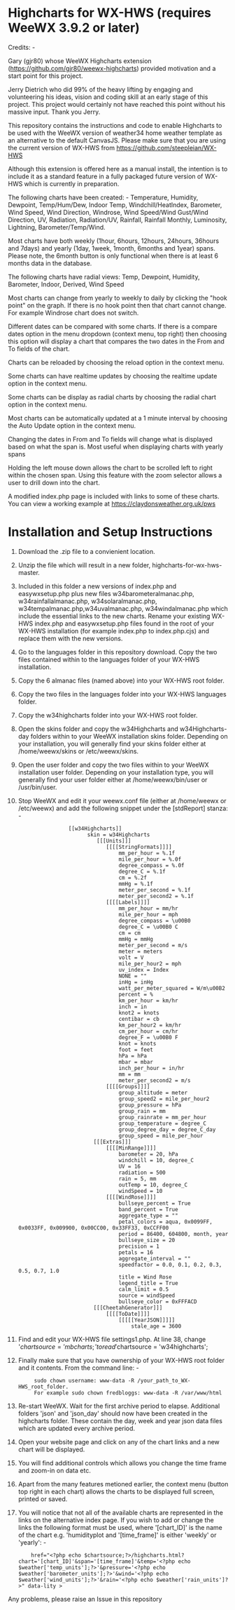 # Highcharts for WX-HWS (requires WeeWX 3.9.2 or later)

Credits: -

Gary (gjr80) whose WeeWX Highcharts extension (https://github.com/gjr80/weewx-highcharts) provided motivation and a start point for this project.
            
Jerry Dietrich who did 99% of the heavy lifting by engaging and volunteering his ideas, vision and coding skill at an early stage of this project. This project would certainly not have reached this point without his massive input. Thank you Jerry.

This repository contains the instructions and code to enable Highcharts to be used with the WeeWX version of weather34 home weather template as an alternative to the default CanvasJS. Please make sure that you are using the current version of WX-HWS from https://github.com/steepleian/WX-HWS

Although this extension is offered here as a manual install, the intention is to include it as a standard feature in a fully packaged future version of WX-HWS which is currently in preparation.

The following charts have been created: - Temperature, Humidity, Dewpoint, Temp/Hum/Dew, Indoor Temp, Windchill/HeatIndex, Barometer, Wind Speed, Wind Direction, Windrose, Wind Speed/Wind Gust/Wind Direction, UV, Radiation, Radiation/UV, Rainfall, Rainfall Monthly, Luminosity, Lightning, Barometer/Temp/Wind.

Most charts have both weekly (1hour, 6hours, 12hours, 24hours, 36hours and 7days) and yearly (1day, 1week, 1month, 6months and 1year) spans. Please note, the 6month button is only functional when there is at least 6 months data in the database.

The following charts have radial views: Temp, Dewpoint, Humidity, Barometer, Indoor, Derived, Wind Speed

Most charts can change from yearly to weekly to daily by clicking the "hook point" on the graph. If there is no hook point then that chart cannot change. For example Windrose chart does not switch.

Different dates can be compared with some charts. If there is a compare dates option in the menu dropdown (context menu, top right) then choosing this option will display a chart that compares the two dates in the From and To fields of the chart.

Charts can be reloaded by choosing the reload option in the context menu.

Some charts can have realtime updates by choosing the realtime update option in the context menu.

Some charts can be display as radial charts by choosing the radial chart option in the context menu.

Most charts can be automatically updated at a 1 minute interval by choosing the Auto Update option in the context menu.

Changing the dates in From and To fields will change what is displayed based on what the span is. Most useful when displaying charts with yearly spans

Holding the left mouse down allows the chart to be scrolled left to right within the chosen span. Using this feature with the zoom selector allows a user to drill down into the chart.

A modified index.php page is included with links to some of these charts. You can view a working example at https://claydonsweather.org.uk/pws


# Installation and Setup Instructions

1. Download the .zip file to a convienient location.
2. Unzip the file which will result in a new folder, highcharts-for-wx-hws-master.
3. Included in this folder a new versions of index.php and easywxsetup.php plus new files w34barometeralmanac.php, w34rainfallalmanac.php, w34solaralmanac.php, w34tempalmanac.php,w34uvalmanac.php, w34windalmanac.php which include the essential links to the new charts. Rename your existing WX-HWS index.php and easywxsetup.php files found in the root of your WX-HWS installation (for example index.php to index.php.cjs) and replace them with the new versions. 
4. Go to the languages folder in this repository download. Copy the two files contained within to the languages folder of your WX-HWS installation.
5. Copy the 6 almanac files (named above) into your WX-HWS root folder.
6. Copy the two files in the languages folder into your WX-HWS languages folder.
7. Copy the w34highcharts folder into your WX-HWS root folder.
8. Open the skins folder and copy the w34Highcharts and w34Highcharts-day folders within to your WeeWX installation skins folder. Depending on your installation, you will generally find your skins folder either at /home/weewx/skins or /etc/weewx/skins.
9. Open the user folder and copy the two files within to your WeeWX installation user folder. Depending on your installation type, you will generally find your user folder either at /home/weewx/bin/user or /usr/bin/user.
10. Stop WeeWX and edit it your weewx.conf file (either at /home/weewx or /etc/weewx) and add the following snippet under the [stdReport] stanza: -
                        
                        [[w34Highcharts]]
                              skin = w34Highcharts
                                 [[[Units]]]
                                    [[[[StringFormats]]]]
                                        mm_per_hour = %.1f
                                        mile_per_hour = %.0f
                                        degree_compass = %.0f
                                        degree_C = %.1f
                                        cm = %.2f
                                        mmHg = %.1f
                                        meter_per_second = %.1f         
                                        meter_per_second2 = %.1f
                                    [[[[Labels]]]]
                                        mm_per_hour = mm/hr
                                        mile_per_hour = mph
                                        degree_compass = \u00B0
                                        degree_C = \u00B0 C
                                        cm = cm
                                        mmHg = mmHg
                                        meter_per_second = m/s
                                        meter = meters
                                        volt = V
                                        mile_per_hour2 = mph
                                        uv_index = Index
                                        NONE = ""
                                        inHg = inHg
                                        watt_per_meter_squared = W/m\u00B2
                                        percent = %
                                        km_per_hour = km/hr
                                        inch = in
                                        knot2 = knots
                                        centibar = cb
                                        km_per_hour2 = km/hr
                                        cm_per_hour = cm/hr
                                        degree_F = \u00B0 F
                                        knot = knots
                                        foot = feet
                                        hPa = hPa
                                        mbar = mbar
                                        inch_per_hour = in/hr
                                        mm = mm
                                        meter_per_second2 = m/s
                                    [[[[Groups]]]]
                                        group_altitude = meter
                                        group_speed2 = mile_per_hour2
                                        group_pressure = hPa
                                        group_rain = mm
                                        group_rainrate = mm_per_hour
                                        group_temperature = degree_C
                                        group_degree_day = degree_C_day
                                        group_speed = mile_per_hour
                                [[[Extras]]]
                                    [[[[MinRange]]]]
                                        barometer = 20, hPa
                                        windchill = 10, degree_C
                                        UV = 16
                                        radiation = 500
                                        rain = 5, mm
                                        outTemp = 10, degree_C
                                        windSpeed = 10
                                    [[[[WindRose]]]]
                                        bullseye_percent = True
                                        band_percent = True
                                        aggregate_type = ""
                                        petal_colors = aqua, 0x0099FF, 0x0033FF, 0x009900, 0x00CC00, 0x33FF33, 0xCCFF00
                                        period = 86400, 604800, month, year
                                        bullseye_size = 20
                                        precision = 1
                                        petals = 16
                                        aggregate_interval = ""
                                        speedfactor = 0.0, 0.1, 0.2, 0.3, 0.5, 0.7, 1.0
                                        title = Wind Rose
                                        legend_title = True
                                        calm_limit = 0.5
                                        source = windSpeed
                                        bullseye_color = 0xFFFACD
                                [[[CheetahGenerator]]]
                                    [[[[ToDate]]]]
                                        [[[[[YearJSON]]]]]
                                            stale_age = 3600

 
8. Find and edit your WX-HWS file settings1.php. At line 38, change '$chartsource   = 'mbcharts;' to read '$chartsource   = 'w34highcharts';
9. Finally make sure that you have ownership of your WX-HWS root folder and it contents. From the command line: -

            sudo chown username: www-data -R /your_path_to_WX-HWS_root_folder. 
            For example sudo chown fredbloggs: www-data -R /var/www/html
            
10. Re-start WeeWX. Wait for the first archive period to elapse. Additional folders 'json' and 'json_day' should now have been created in the highcharts folder. These contain the day, week and year json data files which are updated every archive period.
11. Open your website page and click on any of the chart links and a new chart will be displayed.
12. You will find additional controls which allows you change the time frame and zoom-in on data etc. 
13. Apart from the many features metioned earlier, the context menu (button top right in each chart) allows the charts to be displayed full screen, printed or saved.
            
14. You will notice that not all of the available charts are represented in the links on the alternative index page. If you wish to add or change the links the following format must be used, where '[chart_ID]' is the name of the chart e.g. 'humidityplot and '[time_frame]' is either 'weekly' or 'yearly': -

            href="<?php echo $chartsource;?>/highcharts.html?chart='[chart_ID]'&span='[time_frame]'&temp='<?php echo $weather['temp_units'];?>'&pressure='<?php echo $weather['barometer_units'];?>'&wind='<?php echo $weather['wind_units'];?>'&rain='<?php echo $weather['rain_units']?>" data-lity >
            
            
            
            
Any problems, please raise an Issue in this repository           
            
            
            
            
            
